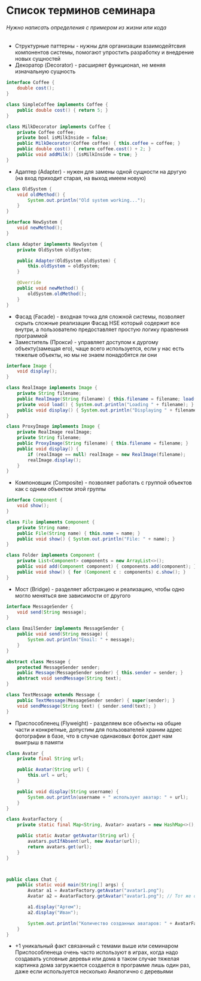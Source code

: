 # Список терминов семинара
###### Нужно написать определения с примером из жизни или кода
- Структурные паттерны - нужны для организации взаимодейтсвия компонентов системы, помогают упростить разработку и внедрение новых сущностей
- Декоратор (Decorator) - расширяет функционал, не меняя изначальную сущность
```java
interface Coffee {
    double cost();
}

class SimpleCoffee implements Coffee {
    public double cost() { return 5; }
}

class MilkDecorator implements Coffee {
    private Coffee coffee;
    private bool isMilkInside = false;
    public MilkDecorator(Coffee coffee) { this.coffee = coffee; }
    public double cost() { return coffee.cost() + 2; }
    public void addMilk() {isMilkInside = true; }
}
```
- Адаптер (Adapter) - нужен для замены одной сущности на другую (на вход приходит старая, на выход имеем новую)
```java
class OldSystem {
    void oldMethod() {
        System.out.println("Old system working...");
    }
}

interface NewSystem {
    void newMethod();
}

class Adapter implements NewSystem {
    private OldSystem oldSystem;

    public Adapter(OldSystem oldSystem) {
        this.oldSystem = oldSystem;
    }

    @Override
    public void newMethod() {
        oldSystem.oldMethod();
    }
}
```
- Фасад (Facade) - входная точка для сложной системы, позволяет скрыть сложные реализации
Фасад HSE который содержит все внутри, а пользователю предоставляет простую логику правления программой
- Заместитель (Прокси) - управляет доступом к дургому объекту(замещая его), чаще всего используется, если у нас есть тяжелые объекты, но мы не знаем понадобятся ли они
```java
interface Image {
    void display();
}

class RealImage implements Image {
    private String filename;
    public RealImage(String filename) { this.filename = filename; load(); }
    private void load() { System.out.println("Loading " + filename); }
    public void display() { System.out.println("Displaying " + filename); }
}

class ProxyImage implements Image {
    private RealImage realImage;
    private String filename;
    public ProxyImage(String filename) { this.filename = filename; }
    public void display() {
        if (realImage == null) realImage = new RealImage(filename);
        realImage.display();
    }
}
```
- Компоновщик (Composite) - позволяет работать с группой объектов как с одним объектом этой группы
```java
interface Component {
    void show();
}

class File implements Component {
    private String name;
    public File(String name) { this.name = name; }
    public void show() { System.out.println("File: " + name); }
}

class Folder implements Component {
    private List<Component> components = new ArrayList<>();
    public void add(Component component) { components.add(component); }
    public void show() { for (Component c : components) c.show(); }
}

```
- Мост (Bridge) - разделяет абстракцию и реализацию, чтобы одно могло меняться вне зависимости от другого
```java
interface MessageSender {
    void send(String message);
}

class EmailSender implements MessageSender {
    public void send(String message) {
        System.out.println("Email: " + message);
    }
}

abstract class Message {
    protected MessageSender sender;
    public Message(MessageSender sender) { this.sender = sender; }
    abstract void sendMessage(String text);
}

class TextMessage extends Message {
    public TextMessage(MessageSender sender) { super(sender); }
    void sendMessage(String text) { sender.send(text); }
}

```
- Приспособленец (Flyweight) - разделяем все объекты на общие части и конкретные, допустим для пользователей храним адрес фотографии в базе, что в случае одинаковых фоток дает нам выигрыш в памяти
```java
class Avatar {
    private final String url;

    public Avatar(String url) {
        this.url = url;
    }

    public void display(String username) {
        System.out.println(username + " использует аватар: " + url);
    }
}

class AvatarFactory {
    private static final Map<String, Avatar> avatars = new HashMap<>();

    public static Avatar getAvatar(String url) {
        avatars.putIfAbsent(url, new Avatar(url));
        return avatars.get(url);
    }
}



public class Chat {
    public static void main(String[] args) {
        Avatar a1 = AvatarFactory.getAvatar("avatar1.png");
        Avatar a2 = AvatarFactory.getAvatar("avatar1.png"); // Тот же объект!

        a1.display("Артем");
        a2.display("Иван");

        System.out.println("Количество созданных аватаров: " + AvatarFactory.avatars.size()); // 1
    }
}

```
- +1 уникальный факт связанный с темами выше или семинаром
Приспособленеца очень часто используют в играх, когда надо создавать условные деревья или дома
в таком случае тяжелая картинка дома загружается создается в программе лишь один раз, даже если используется несколько
Аналогично с деревьями